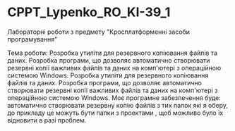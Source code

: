 # CPPT_Lypenko_RO_KI-39_1
Лабораторні роботи з предмету "Кросплатформенні  засоби програмування"

Тема роботи: Розробка утиліти для резервного копіювання файлів та даних. Розробка програми, що дозволяє автоматично створювати резервні копії важливих файлів та даних на комп'ютері з операційною системою Windows. Розробка утиліти для резервного копіювання файлів та даних. Розробка програми, що дозволяє автоматично створювати резервні копії важливих файлів та даних на комп'ютері з операційною системою Windows.
Моє програмне забезпечення буде: автоматично створювати резервну копію файлів з тих папок які я оберу, до прикладу це можуть бути папки з проектами 
, щоб можливо було їх відновити в разі проблем. 
